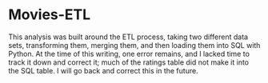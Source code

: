 # Movies-ETL
This analysis was built around the ETL process, taking two different data sets, transforming them, merging them, and then loading them into SQL with Python. At the time of this writing, one error remains, and I lacked time to track it down and correct it; much of the ratings table did not make it into the SQL table.  I will go back and correct this in the future.
